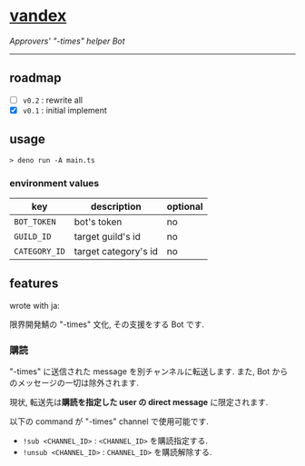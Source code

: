 # [vandex](https://l.thisworddoesnotexist.com/b53W)

_Approvers' "-times" helper Bot_

---

## roadmap

- [ ] `v0.2` : rewrite all
- [x] `v0.1` : initial implement

## usage

```console
> deno run -A main.ts
```

### environment values

| key           | description          | optional |
| ------------- | -------------------- | -------- |
| `BOT_TOKEN`   | bot's token          | no       |
| `GUILD_ID`    | target guild's id    | no       |
| `CATEGORY_ID` | target category's id | no       |

## features

wrote with ja:

限界開発鯖の "-times" 文化, その支援をする Bot です.

### 購読

"-times" に送信された message を別チャンネルに転送します.
また, Bot からのメッセージの一切は除外されます.

現状, 転送先は**購読を指定した user の direct message** に限定されます.

以下の command が "-times" channel で使用可能です.

- `!sub <CHANNEL_ID>` : `<CHANNEL_ID>` を購読指定する.
- `!unsub <CHANNEL_ID>` : `CHANNEL_ID>` を購読解除する.
